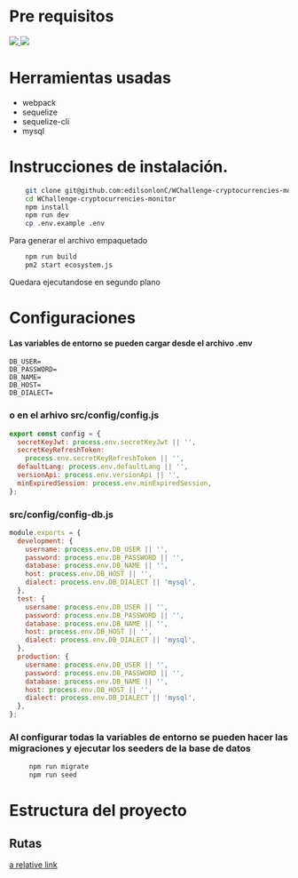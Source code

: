 # Pre requisitos
<a href="https://www.npmjs.com/"> 
<img src="https://img.shields.io/npm/v/npm"> </a>
<a href="https://nodejs.org/es/"> 
<img src="https://img.shields.io/badge/node%40latest-%3E%3D%2016.0.0-brightgreen"> 
</a>

# Herramientas usadas
<ul>
    <li> webpack </li>
    <li> sequelize </li>
    <li> sequelize-cli </li>
    <li> mysql </li>
</ul>
 
# Instrucciones de instalación.

```bash
    git clone git@github.com:edilsonlonC/WChallenge-cryptocurrencies-monitor.git
    cd WChallenge-cryptocurrencies-monitor
    npm install
    npm run dev
    cp .env.example .env
```

Para generar el archivo empaquetado

```bash
    npm run build
    pm2 start ecosystem.js
```

Quedara ejecutandose en segundo plano

# Configuraciones
#### Las variables de entorno se pueden cargar desde el archivo .env

```
DB_USER=
DB_PASSWORD=
DB_NAME=
DB_HOST=
DB_DIALECT=
```
### o en el arhivo src/config/config.js 
``` js
export const config = {
  secretKeyJwt: process.env.secretKeyJwt || '',
  secretKeyRefreshToken:
    process.env.secretKeyRefreshToken || '',
  defaultLang: process.env.defaultLang || '',
  versionApi: process.env.versionApi || '',
  minExpiredSession: process.env.minExpiredSession,
};

```


### src/config/config-db.js

``` js
module.exports = {
  development: {
    username: process.env.DB_USER || '',
    password: process.env.DB_PASSWORD || '',
    database: process.env.DB_NAME || '',
    host: process.env.DB_HOST || '',
    dialect: process.env.DB_DIALECT || 'mysql',
  },
  test: {
    username: process.env.DB_USER || '',
    password: process.env.DB_PASSWORD || '',
    database: process.env.DB_NAME || '',
    host: process.env.DB_HOST || '',
    dialect: process.env.DB_DIALECT || 'mysql',
  },
  production: {
    username: process.env.DB_USER || '',
    password: process.env.DB_PASSWORD || '',
    database: process.env.DB_NAME || '',
    host: process.env.DB_HOST || '',
    dialect: process.env.DB_DIALECT || 'mysql',
  },
};

```

### Al configurar todas la variables de entorno se pueden hacer las migraciones y ejecutar los seeders de la base de datos

```bash
     npm run migrate
     npm run seed
```

# Estructura del proyecto

## Rutas
[a relative link](src/routes/README.md)